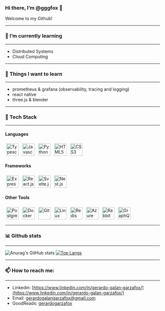 ### Hi there, I’m @gggfox 👋
Welcome to my Github!

---
### 🌱 I’m currently learning 
---
- Distributed Systems
- Cloud Computing 

---
### 🚀 Things I want to learn
---
- prometheus & grafana (observability, tracing and logging)
- react native
- three.js & blender

---
### 🤖 Tech Stack
---
  
#### Languages
<p align="left">   
   <img alt="Typescript" title="Typescript" src="https://img.stackshare.io/service/1612/bynNY5dJ.jpg" height="40" style="vertical-align:top; margin:4px">
   <img alt="Javascript" title="Javascript" src="https://img.stackshare.io/service/1209/javascript.jpeg" height="40" style="vertical-align:top; margin:4px">
   <img alt="Python" title="Python" src="https://img.stackshare.io/service/993/pUBY5pVj.png" height="40" style="vertical-align:top; margin:4px">
   <img alt="HTML5" title="Html" src="https://img.stackshare.io/service/2538/kEpgHiC9.png" height="40" style="vertical-align:top; margin:4px">
   <img alt="CSS3" title="Css" src="https://img.stackshare.io/service/6727/css.png" height="40" style="vertical-align:top; margin:4px">
</p>

#### Frameworks
<p align="left"> 
     <img alt="Express.js" title="Node.js" src="https://img.stackshare.io/service/1011/n1JRsFeB_400x400.png" height="40" style="vertical-align:top; margin:4px">
   <img alt="React.js" title="React" src="https://img.stackshare.io/service/1020/OYIaJ1KK.png" height="40" style="vertical-align:top; margin:4px">
   <img alt="Svelte.js" title="Svelte" src="https://img.stackshare.io/service/6113/7exmJEg4_400x400.png" height="40" style="vertical-align:top; margin:4px">
   <img alt="Nest.js" title="Nest.js" src="https://img.stackshare.io/service/8747/4zsOyxko_400x400.jpg" height="40" style="vertical-align:top; margin:4px">
  
</p>

#### Other Tools
<p align="left">
     <img alt="PostgreSQL" title="PostgreSQL" src="https://img.stackshare.io/service/1028/ASOhU5xJ.png" height="40" style="vertical-align:top; margin:4px">
  <img alt="Docker" title="Docker" src="https://img.stackshare.io/service/586/n4u37v9t_400x400.png" height="40" style="vertical-align:top; margin:4px">
   <img alt="Git" title="Git" src="https://img.stackshare.io/service/1046/git.png" height="40" style="vertical-align:top; margin:4px">
  <img alt="Linux" title="Linux" src="https://img.stackshare.io/service/10483/linux.png" height="40" style="vertical-align:top; margin:4px">
   <img alt="Redis" title="Redis" src="https://img.stackshare.io/service/1031/default_cbce472cd134adc6688572f999e9122b9657d4ba.png" height="40" style="vertical-align:top; margin:4px">
   <img alt="Azure" title="Azure" src="https://img.stackshare.io/service/4313/XNKktHjN_400x400.png" height="40" style="vertical-align:top; margin:4px">
   <img alt="RabbitMQ" title="RabbitMQ" src="https://img.stackshare.io/service/1061/default_df93e9a30d27519161b39d8c1d5c223c1642d187.jpg" height="40" style="vertical-align:top; margin:4px">
     <img alt="GraphQL" title="GraphQL" src="https://img.stackshare.io/service/3820/12972006.png" height="40" style="vertical-align:top; margin:4px">

</p>

<!--
https://stackshare.io/feed
   <img alt="" title="" src="" height="40" style="vertical-align:top; margin:4px">
-->

---
### 📊 Github stats
---

![Anurag's GitHub stats](https://github-readme-stats.vercel.app/api?username=gggfox&show_icons=true&theme=radical)
[![Top Langs](https://github-readme-stats.vercel.app/api/top-langs/?username=gggfox&layout=compact&theme=radical)](https://github.com/anuraghazra/github-readme-stats)

---
### 📫 How to reach me: 
---

* Linkedin: [https://www.linkedin.com/in/gerardo-galan-garzafox/](https://www.linkedin.com/in/gerardo-galan-garzafox/)
* Email: gerardogalangarzafox@gmail.com
* GoodReads: [gerardogarzafox](https://www.goodreads.com/user/show/90067116-gerardo-garzafox)
<!-- * Youtube: [gggfox](https://www.youtube.com/channel/UCWYq3iNgMkEFAZFYZcb0Xdg) -->
